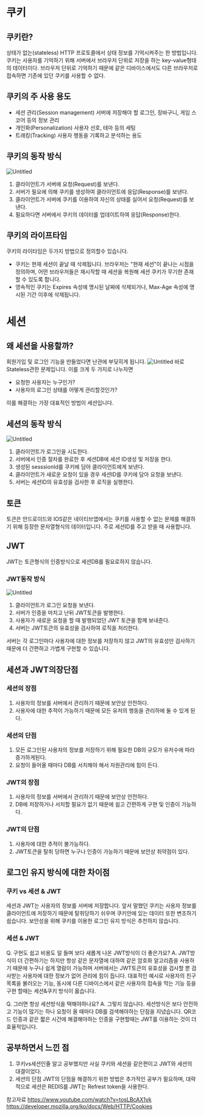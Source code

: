 # 쿠키

## 쿠키란?
상태가 없는(stateless) HTTP 프로토콜에서 상태 정보를 기억시켜주는 한 방법입니다.
쿠키는 사용자를 기억하기 위해 서버에서 브라우저 단위로 저장을 하는 key-value형태의 데이터이다.
브라우저 단위로 기억하기 때문에 같은 디바이스에서도 다른 브라우저로 접속하면 기존에 있던 쿠키를 사용할 수 없다.

## 쿠키의 주  사용 용도
- 세션 관리(Session management)
 서버에 저장해야 할 로그인, 장바구니, 게임 스코어 등의 정보 관리
- 개인화(Personalization)
사용자 선호, 테마 등의 세팅
- 트래킹(Tracking)
사용자 행동을 기록하고 분석하는 용도

## 쿠키의 동작 방식
![Untitled](https://joongbu.raonctf.com/static/essential/images/network/network_cookie_01.jpg)
1. 클라이언트가 서버에 요청(Request)를 보낸다.
2. 서버가 필요에 의해 쿠키를 생성하여 클라이언트에 응답(Response)를 보낸다.
3. 클라이언트가 서버에 쿠키를 이용하여 자신의 상태를 실어서 요청(Request)를 보낸다.
4. 필요하다면 서버에서 쿠키의 데이터를 업데이트하여 응답(Response)한다.

## 쿠키의 라이프타임
쿠키의 라이타임은 두가지 방법으로 정의할수 있습니다.
- 쿠키는 현재 세션이 끝날 때 삭제됩니다. 브라우저는 "현재 세션"이 끝나는 시점을 정의하며, 어떤 브라우저들은 재시작할 때 세션을 복원해 세션 쿠키가 무기한 존재할 수 있도록 합니다.
- 영속적인 쿠키는 Expires 속성에 명시된 날짜에 삭제되거나, Max-Age 속성에 명시된 기간 이후에 삭제됩니다.

# 세션

## 왜 세션을 사용할까?
회원가입 및 로그인 기능을 만들었다면 난관에 부딪히게 됩니다.
![Untitled](https://hongong.hanbit.co.kr/wp-content/uploads/2022/05/%EC%84%9C%EB%B2%84%EA%B0%80-%EB%82%98%EB%A5%BC-%EC%95%8C%EC%95%84%EB%B3%B4%EB%8A%94-%EB%B0%A9%EB%B2%95-%EC%84%B8%EC%85%98.png)
바로 Stateless관한 문제입니다.
이를 크게 두 가지로 나누자면
- 요청한 사용자는 누구인가?
- 사용자의 로그인 상태를 어떻게 관리할것인가?

이를 해결하는 가장 대표적인 방법이 세션입니다.

## 세션의 동작 방식
![Untitled](https://oopy.lazyrockets.com/api/v2/notion/image?src=https%3A%2F%2Fs3-us-west-2.amazonaws.com%2Fsecure.notion-static.com%2F0be0e707-ebc5-4bf9-a163-c9167e7d098f%2FUntitled.png&blockId=630a2507-6abf-4012-83b5-3024baeeb371)
1. 클라이언트가 로그인을 시도한다.
2. 서버에서 인증 절차를 완료한 후 세션DB에 세션 ID생성 및 저장을 한다.
3. 생성된 sesssionId를 쿠키에 담아 클라이언트에게 보낸다.
4. 클라이언트가 새로운 요청이 있을 경우 세션ID를 쿠키에 담아 요청을 보낸다.
5. 서버는 세션ID의 유효성을 검사한 후 로직을 실행한다.


## 토큰
토큰은 안드로이드와 IOS같은 네이티브앱에서는 쿠키를 사용할 수 없는 문제를 해결하기 위해 등장한 문자열형식의 데이터입니다.
주로 세션ID를 주고 받을 때 사용합니다.
## JWT
JWT는 토큰형식의 인증방식으로 세션DB를 필요로하지 않습니다.

### JWT동작 방식
![Untitled](https://oopy.lazyrockets.com/api/v2/notion/image?src=https%3A%2F%2Fs3-us-west-2.amazonaws.com%2Fsecure.notion-static.com%2F7b98e358-c023-437d-963f-66aa3ad19155%2FUntitled.png&blockId=09506e10-b2e4-40e0-b6aa-63a1f23f7c1b)
1. 클라이언트가 로그인 요청을 보낸다.
2. 서버가 인증을 마치고 난뒤 JWT토큰을 발행한다.
3. 사용자가 새로운 요청을 할 때 발행되었던 JWT 토큰을 함께 보내준다.
4. 서버는 JWT토큰의 유효성을 검사하여 로직을 처리한다.

서버는 각 로그인마다 사용자에 대한 정보를 저장하지 않고 JWT의 유효성만 검사하기 때문에 더 간편하고 가볍게 구현할 수 있습니다.

## 세션과 JWT의장단점
### 세션의 장점
1. 사용자의 정보를 서버에서 관리하기 때문에 보안상 안전하다.
2. 사용자에 대한 추적이 가능하기 때문에 모든 유저의 행동을 관리하에 둘 수 있게 된다.

### 세션의 단점
1. 모든 로그인된 사용자의 정보를 저장하기 위해 필요한 DB의 규모가 유저수에 따라 증가하게된다.
2. 요청이 들어올 때마다 DB를 서치해야 해서 자원관리에 힘이 든다.

### JWT의 장점
1. 사용자의 정보를 서버에서 관리하기 때문에 보안상 안전하다.
2. DB에 저장하거나 서치할 필요가 없기 때문에 쉽고 간편하게 구현 및 인증이 가능하다.

### JWT의 단점
1. 사용자에 대한 추적이 불가능하다.
2. JWT토큰을 탈취 당하면 누구나 인증이 가능하기 때문에 보안상 취약점이 있다.

## 로그인 유지 방식에 대한 차이점
### 쿠키 vs 세션 & JWT
세션과 JWT는 사용자의 정보를 서버에 저장합니다.
앞서 말했던 쿠키는 사용자 정보를 클라이언트에 저장하기 때문에 탈취당하기 쉬우며 쿠키안에 있는 데이터 또한 변조하기 쉽습니다.
보안성을 위해 쿠키를 이용한 로그인 유지 방식은 추천하지 않습니다.
### 세션 & JWT
Q. 구현도 쉽고 비용도 덜 들며 보다 새롭게 나온 JWT방식이 더 좋은가요?
A. JWT방식이 더 간편하기는 하지만 항상 같은 문자열에 대하여 같은 암호화 알고리즘을 사용하기 때문에 누구나 쉽게 열람이 가능하며 서버에서는 JWT토큰의 유효성을 검사할 뿐 검사받는 사용자에 대한 정보가 없어 관리에 힘이 듭니다.
대표적인 예시로 사용자의 친구목록을 불러오는 기능, 동시에 다른 디바이스에서 같은 사용자의 접속을 막는 기능 등을 구현 할때는 세션&쿠키 방식이 옳습니다.

Q. 그러면 항상 세션방식을 택해야하나요?
A. 그렇지 않습니다. 세션방식은 보다 안전하고 기능이 많기는 하나 요청이 올 때마다 DB를 검색해야하는 단점을 지녔습니다.
QR코드 인증과 같은 짧은 시간에 해결해야하는 인증을 구현할때는 JWT를 이용하는 것이 더 효율적입니다.


## 공부하면서 느낀 점
1. 쿠키vs세션인줄 알고 공부했지만 사실 쿠키와 세션을 같은편이고 JWT와 세션의 대결이었다.
2. 세션의 단점 JWT의 단점을 해결하기 위한 방법은 추가적인 공부가 필요하며, 대략적으로 세션은 REDIS를 JWT는 Refrest token을 사용한다.

참고자료
https://www.youtube.com/watch?v=tosLBcAX1vk
https://developer.mozilla.org/ko/docs/Web/HTTP/Cookies
